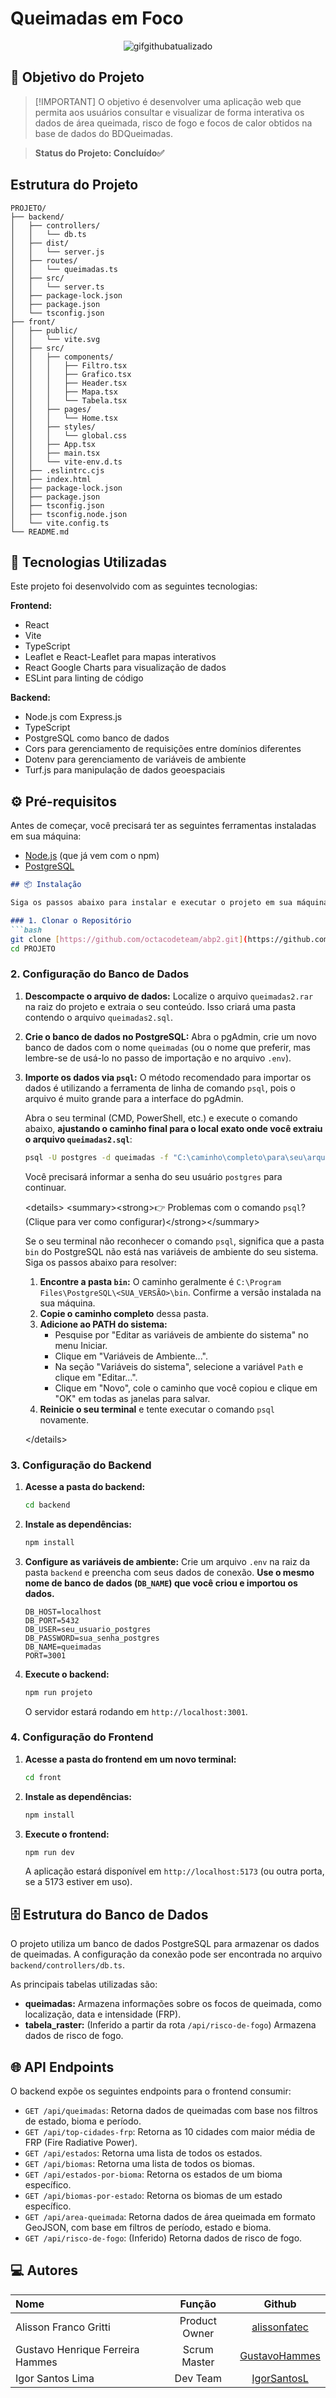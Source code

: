 # Queimadas em Foco

<p align="center"\>
<img src="[https://github.com/user-attachments/assets/da2c22a6-1fee-4c20-8ffc-9aa337d1a9ea](https://github.com/user-attachments/assets/da2c22a6-1fee-4c20-8ffc-9aa337d1a9ea)" alt="gifgithubatualizado"\>
</p\>

## 📌 Objetivo do Projeto

> [\!IMPORTANT]
> O objetivo é desenvolver uma aplicação web que permita aos usuários consultar e visualizar de forma interativa os dados de área queimada, risco de fogo e focos de calor obtidos na base de dados do BDQueimadas.

> **Status do Projeto: Concluído✅**

## Estrutura do Projeto

```
PROJETO/
├── backend/
│   ├── controllers/
│   │   └── db.ts
│   ├── dist/
│   │   └── server.js
│   ├── routes/
│   │   └── queimadas.ts
│   ├── src/
│   │   └── server.ts
│   ├── package-lock.json
│   ├── package.json
│   └── tsconfig.json
├── front/
│   ├── public/
│   │   └── vite.svg
│   ├── src/
│   │   ├── components/
│   │   │   ├── Filtro.tsx
│   │   │   ├── Grafico.tsx
│   │   │   ├── Header.tsx
│   │   │   ├── Mapa.tsx
│   │   │   └── Tabela.tsx
│   │   ├── pages/
│   │   │   └── Home.tsx
│   │   ├── styles/
│   │   │   └── global.css
│   │   ├── App.tsx
│   │   ├── main.tsx
│   │   └── vite-env.d.ts
│   ├── .eslintrc.cjs
│   ├── index.html
│   ├── package-lock.json
│   ├── package.json
│   ├── tsconfig.json
│   ├── tsconfig.node.json
│   └── vite.config.ts
└── README.md 
```

## 🚀 Tecnologias Utilizadas

Este projeto foi desenvolvido com as seguintes tecnologias:

**Frontend:**

  * React
  * Vite
  * TypeScript
  * Leaflet e React-Leaflet para mapas interativos
  * React Google Charts para visualização de dados
  * ESLint para linting de código

**Backend:**

  * Node.js com Express.js
  * TypeScript
  * PostgreSQL como banco de dados
  * Cors para gerenciamento de requisições entre domínios diferentes
  * Dotenv para gerenciamento de variáveis de ambiente
  * Turf.js para manipulação de dados geoespaciais

## ⚙️ Pré-requisitos

Antes de começar, você precisará ter as seguintes ferramentas instaladas em sua máquina:

  * [Node.js](https://nodejs.org/en/) (que já vem com o npm)
  * [PostgreSQL](https://www.postgresql.org/download/)

````markdown
## 📦 Instalação

Siga os passos abaixo para instalar e executar o projeto em sua máquina local.

### 1. Clonar o Repositório
```bash
git clone [https://github.com/octacodeteam/abp2.git](https://github.com/octacodeteam/abp2.git)
cd PROJETO
````

### 2\. Configuração do Banco de Dados

1.  **Descompacte o arquivo de dados:**
    Localize o arquivo `queimadas2.rar` na raiz do projeto e extraia o seu conteúdo. Isso criará uma pasta contendo o arquivo `queimadas2.sql`.

2.  **Crie o banco de dados no PostgreSQL:**
    Abra o pgAdmin, crie um novo banco de dados com o nome `queimadas` (ou o nome que preferir, mas lembre-se de usá-lo no passo de importação e no arquivo `.env`).

3.  **Importe os dados via `psql`:**
    O método recomendado para importar os dados é utilizando a ferramenta de linha de comando `psql`, pois o arquivo é muito grande para a interface do pgAdmin.

    Abra o seu terminal (CMD, PowerShell, etc.) e execute o comando abaixo, **ajustando o caminho final para o local exato onde você extraiu o arquivo `queimadas2.sql`**:

    ```bash
    psql -U postgres -d queimadas -f "C:\caminho\completo\para\seu\arquivo\queimadas2.sql"
    ```

    Você precisará informar a senha do seu usuário `postgres` para continuar.

    \<details\>
    \<summary\>\<strong\>👉 Problemas com o comando `psql`? (Clique para ver como configurar)\</strong\>\</summary\>

    Se o seu terminal não reconhecer o comando `psql`, significa que a pasta `bin` do PostgreSQL não está nas variáveis de ambiente do seu sistema. Siga os passos abaixo para resolver:

    1.  **Encontre a pasta `bin`:** O caminho geralmente é `C:\Program Files\PostgreSQL\<SUA_VERSÃO>\bin`. Confirme a versão instalada na sua máquina.
    2.  **Copie o caminho completo** dessa pasta.
    3.  **Adicione ao PATH do sistema:**
          * Pesquise por "Editar as variáveis de ambiente do sistema" no menu Iniciar.
          * Clique em "Variáveis de Ambiente...".
          * Na seção "Variáveis do sistema", selecione a variável `Path` e clique em "Editar...".
          * Clique em "Novo", cole o caminho que você copiou e clique em "OK" em todas as janelas para salvar.
    4.  **Reinicie o seu terminal** e tente executar o comando `psql` novamente.

    \</details\>

### 3\. Configuração do Backend

1.  **Acesse a pasta do backend:**
    ```bash
    cd backend
    ```
2.  **Instale as dependências:**
    ```bash
    npm install
    ```
3.  **Configure as variáveis de ambiente:**
    Crie um arquivo `.env` na raiz da pasta `backend` e preencha com seus dados de conexão. **Use o mesmo nome de banco de dados (`DB_NAME`) que você criou e importou os dados.**
    ```env
    DB_HOST=localhost
    DB_PORT=5432
    DB_USER=seu_usuario_postgres
    DB_PASSWORD=sua_senha_postgres
    DB_NAME=queimadas
    PORT=3001
    ```
4.  **Execute o backend:**
    ```bash
    npm run projeto
    ```
    O servidor estará rodando em `http://localhost:3001`.

### 4\. Configuração do Frontend

1.  **Acesse a pasta do frontend em um novo terminal:**

    ```bash
    cd front
    ```

2.  **Instale as dependências:**

    ```bash
    npm install
    ```

3.  **Execute o frontend:**

    ```bash
    npm run dev
    ```

    A aplicação estará disponível em `http://localhost:5173` (ou outra porta, se a 5173 estiver em uso).

## 🗄️ Estrutura do Banco de Dados

O projeto utiliza um banco de dados PostgreSQL para armazenar os dados de queimadas. A configuração da conexão pode ser encontrada no arquivo `backend/controllers/db.ts`.

As principais tabelas utilizadas são:

  * **queimadas:** Armazena informações sobre os focos de queimada, como localização, data e intensidade (FRP).
  * **tabela\_raster:** (Inferido a partir da rota `/api/risco-de-fogo`) Armazena dados de risco de fogo.

## 🌐 API Endpoints

O backend expõe os seguintes endpoints para o frontend consumir:

  * `GET /api/queimadas`: Retorna dados de queimadas com base nos filtros de estado, bioma e período.
  * `GET /api/top-cidades-frp`: Retorna as 10 cidades com maior média de FRP (Fire Radiative Power).
  * `GET /api/estados`: Retorna uma lista de todos os estados.
  * `GET /api/biomas`: Retorna uma lista de todos os biomas.
  * `GET /api/estados-por-bioma`: Retorna os estados de um bioma específico.
  * `GET /api/biomas-por-estado`: Retorna os biomas de um estado específico.
  * `GET /api/area-queimada`: Retorna dados de área queimada em formato GeoJSON, com base em filtros de período, estado e bioma.
  * `GET /api/risco-de-fogo`: (Inferido) Retorna dados de risco de fogo.

## 💻 Autores

| Nome | Função | Github |
| :--- | :---: | :---: |
| Alisson Franco Gritti | Product Owner | [alissonfatec](https://github.com/alissonfatec) |
| Gustavo Henrique Ferreira Hammes | Scrum Master | [GustavoHammes](https://github.com/GustavoHammes) |
| Igor Santos Lima | Dev Team | [IgorSantosL](https://github.com/IgorSantosL) |
